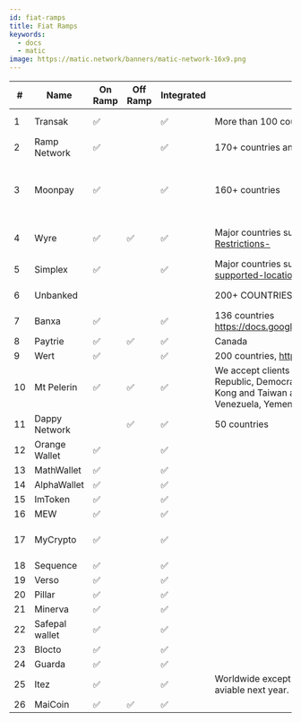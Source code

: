 ```yaml
---
id: fiat-ramps
title: Fiat Ramps
keywords:
  - docs
  - matic
image: https://matic.network/banners/matic-network-16x9.png 
---
```


| # |Name                |On Ramp     |Off Ramp|Integrated|Regions                             |Fiat currency|Assets                                                                                                                                                                                                                       |Remarks                                                                                                                      |
|---|--------------------|------------|--------|----------|------------------------------------|-------------|-----------------------------------------------------------------------------------------------------------------------------------------------------------------------------------------------------------------------------|-----------------------------------------------------------------------------------------------------------------------------|
|1  |Transak             |:white_check_mark:     |        |:white_check_mark:   |More than 100 countries and territories supported with over 60 currencies, so users pay in their local currency|All major currencies|Transak supports BTC, XRP, LTC, BNB, XTZ and 215 more cryptocurrencies                                                                                                                                                       |                                                                                                                             |
|2  |Ramp Network        |:white_check_mark:     |        |:white_check_mark:   |170+ countries and territories      |USD, EUR and GBP|https://ramp.network/                                                                                                                                                                                                        |                                                                                                                             |
|3  |Moonpay             |:white_check_mark:     |        |:white_check_mark:   |160+ countries                      |   30+ Supported Fiat Currencies.  Accept all major payment methods, including Visa, Mastercard, Apple Pay, Google Pay, Samsung Pay, SEPA, Faster Payments, Wire Transfers, Open Banking and ACH.|All major currencieshttps://support.moonpay.com/hc/en-gb/articles/360009280177-Which-cryptocurrencies-do-you-support-                                                                                                        |                                                                                                                             |
|4  |Wyre                |:white_check_mark:     |:white_check_mark: |:white_check_mark:   |Major countries supported . https://support.sendwyre.com/hc/en-us/articles/360055233754-Geographic-Restrictions-|All major currencies https://docs.sendwyre.com/docs/supported-currencies|BTC - Bitcoin. ETH - Ethereum. USDT - Tether. USDC - USD Coin. LINK - Chainlink.                                                                                                                                             |                                                                                                                             |
|5  |Simplex             |:white_check_mark:     |        |:white_check_mark:   |Major countries supported .  https://support.simplex.com/hc/en-gb/articles/360014137459-What-are-your-supported-locations-countries-states-and-territories-|All major currencies (50+)| 106 supported crypto assets                                                                                                                                                                                                 |                                                                                                                             |
|6  |Unbanked            |            |        |          |200+ COUNTRIES                      |             | 14 Assets  such as Bitcoin, Ethereum, Dai, BAT, Litecoin, Paxos, USDT, etc.                                                                                                                                                 |                                                                                                                             |
|7  |Banxa               |:white_check_mark:     |        |:white_check_mark:   |136 countries https://docs.google.com/spreadsheets/d/1hLRAYSUyC8rpvvHySdNu061Yvutm3Gzq8OysJVxrf3o/edit#gid=596859030|All major currencies|https://support.banxa.com/en/support/solutions/articles/44002190059-which-cryptocurrencies-can-i-buy-on-banxa-                                                                                                               |                                                                                                                             |
|8  |Paytrie             |:white_check_mark:     |:white_check_mark: |:white_check_mark:   |Canada                              |CADC and Stables|https://paytrie.com/                                                                                                                                                                                                         |                                                                                                                             |
|9  |Wert                |:white_check_mark:     |        |:white_check_mark:   |200 countries, https://wert.io/for-partners |All major currencies|BTC, ETH, Matic                                                                                                                                                                                                              |                                                                                                                             |
|10 |Mt Pelerin          |:white_check_mark:     |:white_check_mark: |:white_check_mark:   |We accept clients from all countries, except US persons and residents of: Afghanistan, Belarus, Burundi, Central African Republic, Democratic Republic of the Congo, Guinea, Guinea-Bissau, Iran, Iraq, Lebanon, Libya, Mainland China (Hong Kong and Taiwan accepted), Mali, Myanmar, Nicaragua, North Korea, Somalia, Sudan, South Sudan, Syria, Ukraine, Venezuela, Yemen, Zimbabwe.|All major currencies|BTC. ETH. BNB. BUSD. DAI. Etc. https://www.mtpelerin.com/                                                                                                                                                                    |                                                                                                                             |
|11 |Dappy Network       |            |:white_check_mark: |:white_check_mark:   |50 countries                        |GBP, GHC, CNY, EUR, INR, XAF, USH, XOF|Bitcoin, Ethereum, Litecoin, Dash.  Full support for any tokens on Ethereum network                                                                                                                                          |                                                                                                                             |
|12 |Orange Wallet       |:white_check_mark:     |        |:white_check_mark:   |                                    |             |                                                                                                                                                                                                                             |On ramp (Transak)                                                                                                            |
|13 |MathWallet          |:white_check_mark:     |        |:white_check_mark:   |                                    |             |86+ Popular public chains supported https://mathwallet.org/en-us/                                                                                                                                                            |On ramp (Transak, Moonpay)                                                                                                   |
|14 |AlphaWallet         |:white_check_mark:     |        |:white_check_mark:   |                                    |             |                                                                                                                                                                                                                             |On ramp (Ramp)                                                                                                               |
|15 |ImToken             |:white_check_mark:     |        |:white_check_mark:   |                                    |             |                                                                                                                                                                                                                             |On ramp (Moonpay)                                                                                                            |
|16 |MEW                 |:white_check_mark:     |        |:white_check_mark:   |                                    |             |                                                                                                                                                                                                                             |On ramp (Wyre, Simplex)                                                                                                      |
|17 |MyCrypto            |:white_check_mark:     |        |:white_check_mark:   |                                    |             |                                                                                                                                                                                                                             |https://medium.com/mycrypto/how-to-get-xdai-and-connect-to-mycrypto-f9691a42e51e                                             |
|18 |Sequence            |:white_check_mark:     |        |:white_check_mark:   |                                    |             |                                                                                                                                                                                                                             |On ramp (Whyre, Ramp)                                                                                                        |
|19 |Verso               |:white_check_mark:     |        |:white_check_mark:   |                                    |             |                                                                                                                                                                                                                             |                                                                                                                             |
|20 |Pillar              |:white_check_mark:     |        |:white_check_mark:   |                                    |             |                                                                                                                                                                                                                             |On ramp (Ramp)                                                                                                               |
|21 |Minerva             |:white_check_mark:     |        |:white_check_mark:   |                                    |             |                                                                                                                                                                                                                             |On ramp (Ramp)                                                                                                               |
|22 |Safepal wallet      |:white_check_mark:     |        |:white_check_mark:   |                                    |             |                                                                                                                                                                                                                             |                                                                                                                             |
|23 |Blocto              |:white_check_mark:     |        |:white_check_mark:   |                                    |             |                                                                                                                                                                                                                             |On ramp (Moonpay)                                                                                                            |
|24 |Guarda              |:white_check_mark:     |        |:white_check_mark:   |                                    |             |Buy Bitcoin, Ethereum and over 50 other coins and tokens                                                                                                                                                                     |On ramp                                                                                                                      |
|25 |Itez                |:white_check_mark:     |        |:white_check_mark:   |Worldwide except for Japan, China, USA, Singapore, Hong Kong and FATF-listed countries USA in progress and will aviable next year.  Singapore, Hong Kong in progress and will aviable in end of 2021.| roubles, euros, or U.S. dollars|                                                                                                                                                                                                                             |                                                                                                                             |
|26 |MaiCoin             |:white_check_mark:     |:white_check_mark: |:white_check_mark:   || NTD (New Taiwan Dollars)| BTC, ETH, MATIC, and over 20 other coins and tokens.  | Support private APIs for merchant.   |
